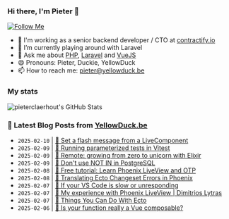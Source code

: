 ### Hi there, I'm Pieter 👋  
[![Follow Me](https://img.shields.io/github/followers/pieterclaerhout?label=Follow&style=social)](https://github.com/pieterclaerhout)

- 🏢 I'm working as a senior backend developer / CTO at [contractify.io](https://contractify.io)
- 🌱 I’m currently playing around with Laravel
- 💬 Ask me about [PHP](https://php.net), [Laravel](http://laravel.com) and [VueJS](https://vuejs.org)
- 😄 Pronouns: Pieter, Duckie, YellowDuck
- 📫 How to reach me: pieter@yellowduck.be

### My stats

![pieterclaerhout's GitHub Stats](https://github-readme-stats.vercel.app/api?username=pieterclaerhout&show_icons=true&count_private=true&line_height=40)

### 📩 Latest Blog Posts from [YellowDuck.be](https://www.yellowduck.be/)
<!-- BLOG-POST-LIST:START -->
- `2025-02-10` | [🔗 Set a flash message from a LiveComponent](https://www.yellowduck.be/posts/set-a-flash-message-from-a-livecomponent)  
- `2025-02-09` | [🐥 Running parameterized tests in Vitest](https://www.yellowduck.be/posts/running-parameterized-tests-in-vitest)  
- `2025-02-09` | [🔗 Remote: growing from zero to unicorn with Elixir](https://www.yellowduck.be/posts/remote-growing-from-zero-to-unicorn-with-elixir)  
- `2025-02-09` | [🔗 Don&#39;t use NOT IN in PostgreSQL](https://www.yellowduck.be/posts/dont-use-not-in-in-postgresql)  
- `2025-02-08` | [🔗 Free tutorial: Learn Phoenix LiveView and OTP](https://www.yellowduck.be/posts/free-tutorial-learn-phoenix-liveview-and-otp)  
- `2025-02-08` | [🔗 Translating Ecto Changeset Errors in Phoenix](https://www.yellowduck.be/posts/translating-ecto-changeset-errors-in-phoenix)  
- `2025-02-07` | [🐥 If your VS Code is slow or unresponding](https://www.yellowduck.be/posts/if-your-vs-code-is-slow-or-unresponding)  
- `2025-02-07` | [🔗 My experience with Phoenix LiveView | Dimitrios Lytras](https://www.yellowduck.be/posts/my-experience-with-phoenix-liveview-dimitrios-lytras)  
- `2025-02-07` | [🔗 Things You Can Do With Ecto](https://www.yellowduck.be/posts/things-you-can-do-with-ecto)  
- `2025-02-06` | [🐥 Is your function really a Vue composable?](https://www.yellowduck.be/posts/is-your-function-really-a-vue-composable)  

<!-- BLOG-POST-LIST:END -->

